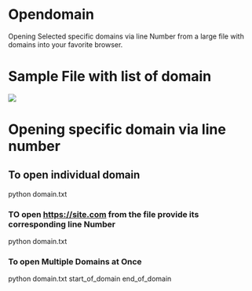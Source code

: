 # Opendomain
Opening Selected specific domains via line Number from a large file with domains into your favorite browser. 

# Sample File with list of domain
<img src="https://github.com/Roshan-Poudel/images/blob/master/subdomain.jpg">  


# Opening specific domain via line number

## To open individual domain
python domain.txt <line number of domain>
### TO open https://site.com from the file provide its corresponding line Number
python domain.txt <line number of domain>
### To open Multiple Domains at Once
python domain.txt start_of_domain end_of_domain
